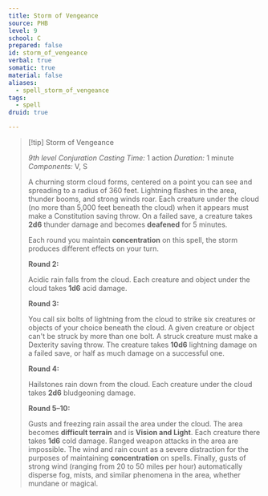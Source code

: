 ```yaml
---
title: Storm of Vengeance
source: PHB
level: 9
school: C
prepared: false
id: storm_of_vengeance
verbal: true
somatic: true
material: false
aliases:
  - spell_storm_of_vengeance
tags:
  - spell
druid: true

---
```

>[!tip] Storm of Vengeance
>
> *9th level Conjuration*
> *Casting Time:* 1 action
> *Duration:* 1 minute
> *Components:* V, S
>
>A churning storm cloud forms, centered on a point you can see and spreading to a radius of 360 feet. Lightning flashes in the area, thunder booms, and strong winds roar. Each creature under the cloud (no more than 5,000 feet beneath the cloud) when it appears must make a Constitution saving throw. On a failed save, a creature takes **2d6** thunder damage and becomes **deafened** for 5 minutes.
>
>Each round you maintain **concentration** on this spell, the storm produces different effects on your turn.
>
>**Round 2:**
>
>Acidic rain falls from the cloud. Each creature and object under the cloud takes **1d6** acid damage.
>
>**Round 3:**
>
>You call six bolts of lightning from the cloud to strike six creatures or objects of your choice beneath the cloud. A given creature or object can't be struck by more than one bolt. A struck creature must make a Dexterity saving throw. The creature takes **10d6** lightning damage on a failed save, or half as much damage on a successful one.
>
>**Round 4:**
>
>Hailstones rain down from the cloud. Each creature under the cloud takes **2d6** bludgeoning damage.
>
>**Round 5–10:**
>
>Gusts and freezing rain assail the area under the cloud. The area becomes **difficult terrain** and is **Vision and Light**. Each creature there takes **1d6** cold damage. Ranged weapon attacks in the area are impossible. The wind and rain count as a severe distraction for the purposes of maintaining **concentration** on spells. Finally, gusts of strong wind (ranging from 20 to 50 miles per hour) automatically disperse fog, mists, and similar phenomena in the area, whether mundane or magical.
>

